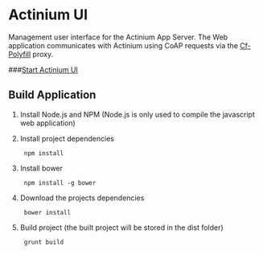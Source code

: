 Actinium UI
===========

Management user interface for the Actinium App Server.
The Web application communicates with Actinium using CoAP requests via the [Cf-Polyfill](https://github.com/eclipse/californium.tools/tree/master/cf-polyfill) proxy. 

###[Start Actinium UI](http://ynh.github.io/actinium-ui/)

## Build Application

1. Install Node.js and NPM (Node.js is only used to compile the javascript web application)

2. Install project dependencies

        npm install

3. Install bower

        npm install -g bower

4. Download the projects dependencies
        
        bower install

5. Build project (the built project will be stored in the dist folder)

        grunt build
